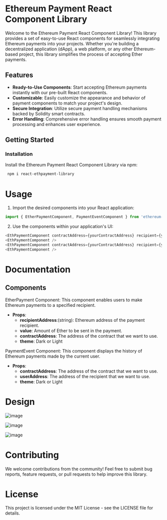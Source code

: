 # Ethereum Payment React Component Library

Welcome to the Ethereum Payment React Component Library! This library provides a set of easy-to-use React components for seamlessly integrating Ethereum payments into your projects. Whether you're building a decentralized application (dApp), a web platform, or any other Ethereum-based project, this library simplifies the process of accepting Ether payments.

## Features

- **Ready-to-Use Components**: Start accepting Ethereum payments instantly with our pre-built React components.
- **Customizable**: Easily customize the appearance and behavior of payment components to match your project's design.
- **Secure Integration**: Utilize secure payment handling mechanisms backed by Solidity smart contracts.
- **Error Handling**: Comprehensive error handling ensures smooth payment processing and enhances user experience.

## Getting Started

### Installation

Install the Ethereum Payment React Component Library via npm:

```bash
 npm i react-ethpayment-library
```
###


# Usage
1. Import the desired components into your React application:

````javascript
import { EtherPaymentComponent, PaymentEventComponent } from 'ethereum-payment-library';
````
2. Use the components within your application's UI:

````javascript
<EthPaymentComponent contractAddress={yourContractAddress} recipient={yourRecipientAddress} value={paymentAmount} theme={dark} />//for dark
<EthPaymentComponent />
<EthPaymentComponent contractAddress={yourContractAddress} recipient={yourRecipientAddress} value={paymentAmount} theme={''} />//for light
<EthPaymentComponent />

````
# Documentation

## Components

EtherPayment Component:
This component enables users to make Ethereum payments to a specified recipient.

- **Props**:
  - **recipientAddress**:(string): Ethereum address of the payment recipient.
  - **value**: Amount of Ether to be sent in the payment.
  - **contractAddress**: The address of the contract that we want to use.
  - **theme**: Dark or Light

PaymentEvent Component:
This component displays the history of Ethereum payments made by the current user.

- **Props**:
  - **contractAddress**: The address of the contract that we want to use.
  - **userAddress**: The address of the recipient that we want to use.
  - **theme**: Dark or Light

# Design
![image](https://github.com/marindimitrov12/react-ethpayment-library/assets/63950527/2e4a4352-b708-459b-971d-17e32b1d7be1)

![image](https://github.com/marindimitrov12/react-ethpayment-library/assets/63950527/d2131bd4-84a2-4314-909c-2dd8b9b874f6)

![image](https://github.com/marindimitrov12/react-ethpayment-library/assets/63950527/59d82fc1-2994-4621-bc33-ca1b43a04349)




# Contributing

We welcome contributions from the community! Feel free to submit bug reports, feature requests, or pull requests to help improve this library.

# License
This project is licensed under the MIT License - see the LICENSE file for details.

